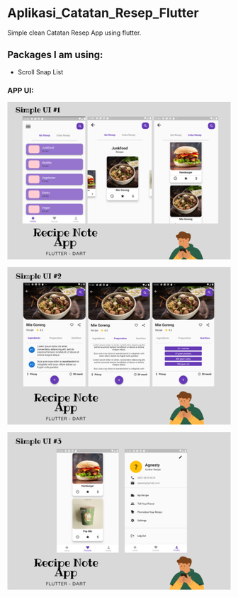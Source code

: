 # Aplikasi_Catatan_Resep_Flutter
Simple clean Catatan Resep App using flutter.

## Packages I am using:
- Scroll Snap List

### APP UI:

![App UI](/Recipe1.png)

![App UI](/Recipe2.png)

![App UI](/Recipe3.png)
